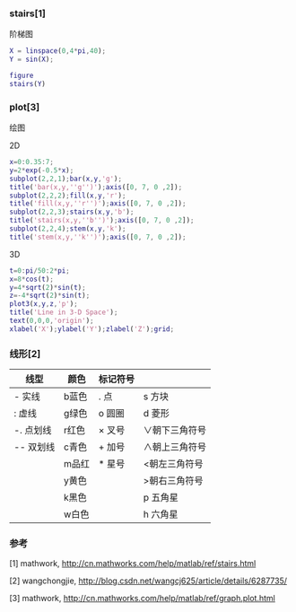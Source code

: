 ### stairs[1]

阶梯图

```matlab
X = linspace(0,4*pi,40);
Y = sin(X);

figure
stairs(Y)
```

### plot[3]

绘图

2D

```Matlab
x=0:0.35:7;
y=2*exp(-0.5*x);
subplot(2,2,1);bar(x,y,'g');
title('bar(x,y,''g'')');axis([0, 7, 0 ,2]);
subplot(2,2,2);fill(x,y,'r');
title('fill(x,y,''r'')');axis([0, 7, 0 ,2]);
subplot(2,2,3);stairs(x,y,'b');
title('stairs(x,y,''b'')');axis([0, 7, 0 ,2]);
subplot(2,2,4);stem(x,y,'k');
title('stem(x,y,''k'')');axis([0, 7, 0 ,2]);
```

3D

```Matlab
t=0:pi/50:2*pi;
x=8*cos(t);
y=4*sqrt(2)*sin(t);
z=-4*sqrt(2)*sin(t);
plot3(x,y,z,'p');
title('Line in 3-D Space');
text(0,0,0,'origin');
xlabel('X');ylabel('Y');zlabel('Z');grid;
```

### 线形[2]

| 线型     | 颜色   | 标记符号  |         |
| ------ | ---- | ----- | ------- |
| - 实线   | b蓝色  | .   点 | s 方块    |
| : 虚线   | g绿色  | o 圆圈  | d 菱形    |
| -. 点划线 | r红色  | × 叉号  | ∨朝下三角符号 |
| -- 双划线 | c青色  | + 加号  | ∧朝上三角符号 |
|        | m品红  | * 星号  | <朝左三角符号 |
|        | y黄色  |       | >朝右三角符号 |
|        | k黑色  |       | p 五角星   |
|        | w白色  |       | h 六角星   |

### 参考

[1] mathwork, http://cn.mathworks.com/help/matlab/ref/stairs.html

[2] wangchongjie, http://blog.csdn.net/wangcj625/article/details/6287735/

[3] mathwork, http://cn.mathworks.com/help/matlab/ref/graph.plot.html